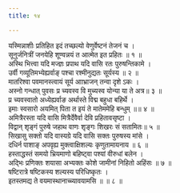 ```yaml
---
title: १४

---
```

यस्मिन्नाशीः प्रतिहित इदं तच्छल्यो वेणुर्वेष्टनं तेजनं च ।  
सूनुर्जनित्रीं जनयेहि शूण्वन्नयं त आत्मेत इत प्रहितः ॥ १ ॥  
अस्थि भित्त्वा यदि मज्ज्ञः प्रपाथ यदि वासि रतः पुरुषन्तिकामे ।  
उर्वी गव्यूतिमभ्येह्यर्वाङ् पश्चा रश्मीनुद्यतः सूर्यस्य ॥ २ ॥  
मातरिश्वा पवमानस्त्वायं सूर्य आाभ्राजन् तन्वा दृशे ऽकः ।  
अस्नो गन्धात् पुवसः प्र च्यवस्व वि मुच्यस्व योन्या या ते अत्र॥ ३ ॥  
प्र च्यवस्वातो अध्येह्यर्वाङ अर्थास्ते विद्म बहुधा बहिर्थे ।  
इमाः स्वसारो अयमित् पिता त इयं ते मातेममेहि बन्धुम् ॥॥ ४ ॥  
अमित्रैरस्ता यदि वासि मित्रैर्देवैर्वा देवि प्रहितावसृष्टा ।  
विद्वान् शृङ्गं पुरुषे जहाथ वाणः शृङ्गः शिखरः सं सतामितः॥ ५ ॥  
सिखासु सक्तो यदि वास्यग्रे यदि वासि सक्तः पुरुषस्य मांसे ।  
दधिर्न पाशाङ् अपवृह्य मुक्त्वाक्षिशल्यः कृणुतामायनाय ॥ ६ ॥  
हस्ताद्धस्तं समयो भ्रियमाणो बहिष्ट्वा पश्यां वीरुधां बलेन ।  
अद्भिः प्रणिक्तः शयासा अभ्यक्तः कोशे जामीनां निहितो अहिंसः ॥ ७ ॥  
षष्टिरात्रे षष्टिकस्य शल्यस्य परिधिष्कृतः ।  
इतस्तमद्य ते वयमास्थानाच्च्यावयामसि ॥ ॥ ८ ॥  
  